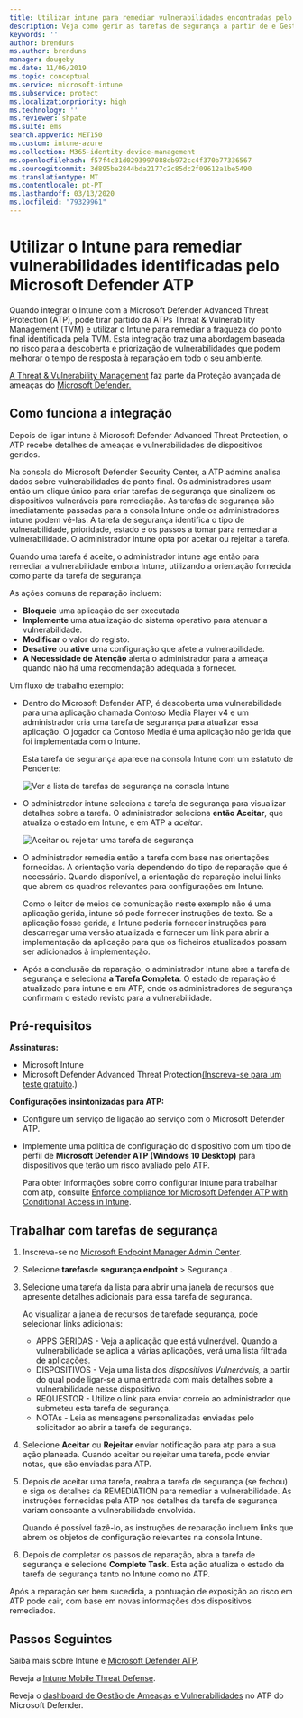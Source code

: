 ```yaml
---
title: Utilizar intune para remediar vulnerabilidades encontradas pelo Microsoft Defender ATP - Azure Microsoft Docs
description: Veja como gerir as tarefas de segurança a partir de e Gestão de Ameaças e Vulnerabilidades, parte da Microsoft Defender Advanced Threat Protection (ATP) a partir da consola Intune.
keywords: ''
author: brenduns
ms.author: brenduns
manager: dougeby
ms.date: 11/06/2019
ms.topic: conceptual
ms.service: microsoft-intune
ms.subservice: protect
ms.localizationpriority: high
ms.technology: ''
ms.reviewer: shpate
ms.suite: ems
search.appverid: MET150
ms.custom: intune-azure
ms.collection: M365-identity-device-management
ms.openlocfilehash: f57f4c31d0293997088db972cc4f370b77336567
ms.sourcegitcommit: 3d895be2844bda2177c2c85dc2f09612a1be5490
ms.translationtype: MT
ms.contentlocale: pt-PT
ms.lasthandoff: 03/13/2020
ms.locfileid: "79329961"
---
```

# <a name="use-intune-to-remediate-vulnerabilities-identified-by-microsoft-defender-atp"></a>Utilizar o Intune para remediar vulnerabilidades identificadas pelo Microsoft Defender ATP

Quando integrar o Intune com a Microsoft Defender Advanced Threat Protection (ATP), pode tirar partido da ATPs Threat & Vulnerability Management (TVM) e utilizar o Intune para remediar a fraqueza do ponto final identificada pela TVM. Esta integração traz uma abordagem baseada no risco para a descoberta e priorização de vulnerabilidades que podem melhorar o tempo de resposta à reparação em todo o seu ambiente.

[A Threat & Vulnerability Management](https://docs.microsoft.com/windows/security/threat-protection/windows-defender-atp/next-gen-threat-and-vuln-mgt) faz parte da Proteção avançada de ameaças do [Microsoft Defender.](https://docs.microsoft.com/windows/security/threat-protection/windows-defender-atp/windows-defender-advanced-threat-protection)

## <a name="how-integration-works"></a>Como funciona a integração

Depois de ligar intune à Microsoft Defender Advanced Threat Protection, o ATP recebe detalhes de ameaças e vulnerabilidades de dispositivos geridos.

Na consola do Microsoft Defender Security Center, a ATP admins analisa dados sobre vulnerabilidades de ponto final. Os administradores usam então um clique único para criar tarefas de segurança que sinalizem os dispositivos vulneráveis para remediação. As tarefas de segurança são imediatamente passadas para a consola Intune onde os administradores intune podem vê-las. A tarefa de segurança identifica o tipo de vulnerabilidade, prioridade, estado e os passos a tomar para remediar a vulnerabilidade. O administrador intune opta por aceitar ou rejeitar a tarefa.

Quando uma tarefa é aceite, o administrador intune age então para remediar a vulnerabilidade embora Intune, utilizando a orientação fornecida como parte da tarefa de segurança.

As ações comuns de reparação incluem:

- **Bloqueie** uma aplicação de ser executada
- **Implemente** uma atualização do sistema operativo para atenuar a vulnerabilidade.
- **Modificar** o valor do registo.
- **Desative** ou **ative** uma configuração que afete a vulnerabilidade.
- **A Necessidade de Atenção** alerta o administrador para a ameaça quando não há uma recomendação adequada a fornecer.

Um fluxo de trabalho exemplo:

- Dentro do Microsoft Defender ATP, é descoberta uma vulnerabilidade para uma aplicação chamada Contoso Media Player v4 e um administrador cria uma tarefa de segurança para atualizar essa aplicação. O jogador da Contoso Media é uma aplicação não gerida que foi implementada com o Intune.

  Esta tarefa de segurança aparece na consola Intune com um estatuto de Pendente:

  ![Ver a lista de tarefas de segurança na consola Intune](./media/atp-manage-vulnerabilities/temp-security-tasks.png)

- O administrador intune seleciona a tarefa de segurança para visualizar detalhes sobre a tarefa.  O administrador seleciona **então Aceitar**, que atualiza o estado em Intune, e em ATP a *aceitar*.

  ![Aceitar ou rejeitar uma tarefa de segurança](./media/atp-manage-vulnerabilities/temp-accept-task.png)

- O administrador remedia então a tarefa com base nas orientações fornecidas. A orientação varia dependendo do tipo de reparação que é necessário. Quando disponível, a orientação de reparação inclui links que abrem os quadros relevantes para configurações em Intune.

  Como o leitor de meios de comunicação neste exemplo não é uma aplicação gerida, intune só pode fornecer instruções de texto. Se a aplicação fosse gerida, a Intune poderia fornecer instruções para descarregar uma versão atualizada e fornecer um link para abrir a implementação da aplicação para que os ficheiros atualizados possam ser adicionados à implementação.

- Após a conclusão da reparação, o administrador Intune abre a tarefa de segurança e seleciona **a Tarefa Completa**.  O estado de reparação é atualizado para intune e em ATP, onde os administradores de segurança confirmam o estado revisto para a vulnerabilidade.

## <a name="prerequisites"></a>Pré-requisitos  

**Assinaturas:**

- Microsoft Intune  
- Microsoft Defender Advanced Threat Protection[(Inscreva-se para um teste gratuito](https://www.microsoft.com/WindowsForBusiness/windows-atp?ocid=docs-wdatp-main-abovefoldlink).)

**Configurações insintonizadas para ATP:**

- Configure um serviço de ligação ao serviço com o Microsoft Defender ATP.
- Implemente uma política de configuração do dispositivo com um tipo de perfil de **Microsoft Defender ATP (Windows 10 Desktop)** para dispositivos que terão um risco avaliado pelo ATP.

  Para obter informações sobre como configurar intune para trabalhar com atp, consulte [Enforce compliance for Microsoft Defender ATP with Conditional Access in Intune](advanced-threat-protection.md#enable-microsoft-defender-atp-in-intune).

## <a name="work-with-security-tasks"></a>Trabalhar com tarefas de segurança

1. Inscreva-se no [Microsoft Endpoint Manager Admin Center](https://go.microsoft.com/fwlink/?linkid=2109431).

2. Selecione **tarefas**de **segurança endpoint** > Segurança .

3. Selecione uma tarefa da lista para abrir uma janela de recursos que apresente detalhes adicionais para essa tarefa de segurança.

   Ao visualizar a janela de recursos de tarefade segurança, pode selecionar links adicionais:

   - APPS GERIDAS - Veja a aplicação que está vulnerável. Quando a vulnerabilidade se aplica a várias aplicações, verá uma lista filtrada de aplicações.
   - DISPOSITIVOS - Veja uma lista dos *dispositivos Vulneráveis,* a partir do qual pode ligar-se a uma entrada com mais detalhes sobre a vulnerabilidade nesse dispositivo.
   - REQUESTOR - Utilize o link para enviar correio ao administrador que submeteu esta tarefa de segurança.
   - NOTAs - Leia as mensagens personalizadas enviadas pelo solicitador ao abrir a tarefa de segurança.

4. Selecione **Aceitar** ou **Rejeitar** enviar notificação para atp para a sua ação planeada. Quando aceitar ou rejeitar uma tarefa, pode enviar notas, que são enviadas para ATP.

5. Depois de aceitar uma tarefa, reabra a tarefa de segurança (se fechou) e siga os detalhes da REMEDIATION para remediar a vulnerabilidade. As instruções fornecidas pela ATP nos detalhes da tarefa de segurança variam consoante a vulnerabilidade envolvida.

   Quando é possível fazê-lo, as instruções de reparação incluem links que abrem os objetos de configuração relevantes na consola Intune.

6. Depois de completar os passos de reparação, abra a tarefa de segurança e selecione **Complete Task**.  Esta ação atualiza o estado da tarefa de segurança tanto no Intune como no ATP.

Após a reparação ser bem sucedida, a pontuação de exposição ao risco em ATP pode cair, com base em novas informações dos dispositivos remediados.

## <a name="next-steps"></a>Passos Seguintes
Saiba mais sobre Intune e [Microsoft Defender ATP](advanced-threat-protection.md).

Reveja a [Intune Mobile Threat Defense](mobile-threat-defense.md).

Reveja o [dashboard de Gestão de Ameaças e Vulnerabilidades](https://docs.microsoft.com/windows/security/threat-protection/windows-defender-atp/tvm-dashboard-insights) no ATP do Microsoft Defender.
